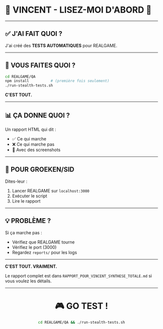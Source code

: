 # 🚨 VINCENT - LISEZ-MOI D'ABORD 🚨

---

## ✅ **J'AI FAIT QUOI ?**

J'ai créé des **TESTS AUTOMATIQUES** pour REALGAME.

---

## 🎯 **VOUS FAITES QUOI ?**

```bash
cd REALGAME/QA
npm install          # (première fois seulement)
./run-stealth-tests.sh
```

**C'EST TOUT.**

---

## 📊 **ÇA DONNE QUOI ?**

Un rapport HTML qui dit :
- ✅ Ce qui marche
- ❌ Ce qui marche pas
- 📸 Avec des screenshots

---

## 🤝 **POUR GROEKEN/SID**

Dites-leur :
1. Lancer REALGAME sur `localhost:3000`
2. Exécuter le script
3. Lire le rapport

---

## 💡 **PROBLÈME ?**

Si ça marche pas :
- Vérifiez que REALGAME tourne
- Vérifiez le port (3000)
- Regardez `reports/` pour les logs

---

**C'EST TOUT. VRAIMENT.**

Le rapport complet est dans `RAPPORT_POUR_VINCENT_SYNTHESE_TOTALE.md` si vous voulez les détails.

---

<div align="center">

# 🎮 **GO TEST !**

```bash
cd REALGAME/QA && ./run-stealth-tests.sh
```

</div>